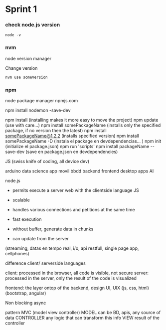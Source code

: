 # Sprint 1

### check node.js version 

```
node -v
```

### nvm
node version manager

Change version

```
nvm use someVersion
```

### npm
node package manager
npmjs.com

npm install nodemon -save-dev



npm install (installing makes it more easy to move the project)
npm update (use with care...)
npm install somePackageName (installs only the specified package, if no version then the latest)
npm install somePackageName@1.2.2 (installs specified version)
npm install somePackageName -D (instala el package en devdependencias... )
npm init (initialize el package.json)
npm run 'scripts'
npm install packageName -- save-dev (save en package.json en devdependencies)


JS (swiss knife of coding, all device dev)

arduino
data science
app movil
bbdd 
backend
frontend
desktop apps
AI


node.js 

- permits execute a server web with the clientside language JS

- scalable

- handles various connections and petitions at the same time

- fast execution

- without buffer, generate data in chunks

- can update from the server

(streaming, datas en tempo real, i/o, api restfull, single page app, cellphones)


difference client/ serverside languages

client: processed in the browser, all code is visible, not secure
server: processed in the server, only the result of the code is visualized

frontend: the layer ontop of the backend, design UI, UIX
(js, css, html)
(bootstrap, angular)


Non blocking async

pattern MVC (model view controller)
MODEL can be BD, apis, any source of data
CONTROLLER any logic that can transform this info
VIEW result of the controller


